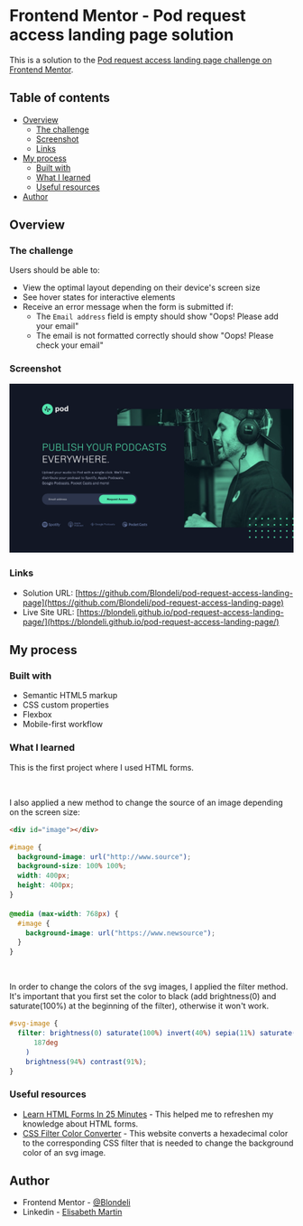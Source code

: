 # Frontend Mentor - Pod request access landing page solution

This is a solution to the [Pod request access landing page challenge on Frontend Mentor](https://www.frontendmentor.io/challenges/pod-request-access-landing-page-eyTmdkLSG).

## Table of contents

- [Overview](#overview)
  - [The challenge](#the-challenge)
  - [Screenshot](#screenshot)
  - [Links](#links)
- [My process](#my-process)
  - [Built with](#built-with)
  - [What I learned](#what-i-learned)
  - [Useful resources](#useful-resources)
- [Author](#author)

## Overview

### The challenge

Users should be able to:

- View the optimal layout depending on their device's screen size
- See hover states for interactive elements
- Receive an error message when the form is submitted if:
  - The `Email address` field is empty should show "Oops! Please add your email"
  - The email is not formatted correctly should show "Oops! Please check your email"

### Screenshot

![](docs/assets/screenshot.png)

### Links

- Solution URL: [https://github.com/Blondeli/pod-request-access-landing-page](https://github.com/Blondeli/pod-request-access-landing-page)
- Live Site URL: [https://blondeli.github.io/pod-request-access-landing-page/](https://blondeli.github.io/pod-request-access-landing-page/)

## My process

### Built with

- Semantic HTML5 markup
- CSS custom properties
- Flexbox
- Mobile-first workflow

### What I learned

This is the first project where I used HTML forms.

<br/>

I also applied a new method to change the source of an image depending on the screen size:

```html
<div id="image"></div>
```

```css
#image {
  background-image: url("http://www.source");
  background-size: 100% 100%;
  width: 400px;
  height: 400px;
}

@media (max-width: 768px) {
  #image {
    background-image: url("https://www.newsource");
  }
}
```

<br/>

In order to change the colors of the svg images, I applied the filter method. It's important that you first set the color to black (add brightness(0) and saturate(100%) at the beginning of the filter), otherwise it won't work.

```css
#svg-image {
  filter: brightness(0) saturate(100%) invert(40%) sepia(11%) saturate(1238%) hue-rotate(
      187deg
    )
    brightness(94%) contrast(91%);
}
```

### Useful resources

- [Learn HTML Forms In 25 Minutes](https://www.youtube.com/watch?v=fNcJuPIZ2WE) - This helped me to refreshen my knowledge about HTML forms.
- [CSS Filter Color Converter](https://codepen.io/sosuke/pen/Pjoqqp) - This website converts a hexadecimal color to the corresponding CSS filter that is needed to change the background color of an svg image.

## Author

- Frontend Mentor - [@Blondeli](https://www.frontendmentor.io/profile/Blondeli)
- Linkedin - [Elisabeth Martin](https://www.linkedin.com/in/elisabeth-martin-873773199/)
